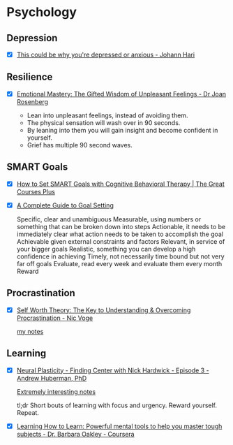 # Psychology

## Depression

  - [x] [This could be why you're depressed or anxious - Johann Hari](https://www.ted.com/talks/johann_hari_this_could_be_why_you_re_depressed_or_anxious?language=en)

## Resilience

  - [x] [Emotional Mastery: The Gifted Wisdom of Unpleasant Feelings - Dr Joan Rosenberg](https://www.youtube.com/watch?v=EKy19WzkPxE)
  
    * Lean into unpleasant feelings, instead of avoiding them.
    * The physical sensation will wash over in 90 seconds.
    * By leaning into them you will gain insight and become confident in yourself.
    * Grief has multiple 90 second waves.
    
## SMART Goals

  - [x] [How to Set SMART Goals with Cognitive Behavioral Therapy | The Great Courses Plus](https://www.youtube.com/watch?v=DzslQOcmuxM)
  - [x] [A Complete Guide to Goal Setting](https://www.youtube.com/watch?v=XpKvs-apvOs)
  
    Specific, clear and unambiguous
    Measurable, using numbers or something that can be broken down into steps 
    Actionable, it needs to be immediately clear what action needs to be taken to accomplish the goal
    Achievable given external constraints and factors
    Relevant, in service of your bigger goals
    Realistic, something you can develop a high confidence in achieving 
    Timely, not necessarily time bound but not very far off goals
    Evaluate, read every week and evaluate them every month 
    Reward 

## Procrastination

  - [x] [Self Worth Theory: The Key to Understanding & Overcoming Procrastination - Nic Voge](https://www.youtube.com/watch?v=52lZmIafep4)

      [my notes](https://github.com/awalterschulze/learning/blob/master/ProcrastinationNicVoge.md)

## Learning

 - [x] [Neural Plasticity - Finding Center with Nick Hardwick - Episode 3 - Andrew Huberman, PhD](https://podcasts.apple.com/us/podcast/episode-3-andrew-huberman-phd/id1477772341?i=1000452039176)

    [Extremely interesting notes](https://github.com/awalterschulze/learning/blob/master/NeuralPlasticityAndrewHuberman.md)

    tl;dr Short bouts of learning with focus and urgency. Reward yourself. Repeat.
    
 - [x] [Learning How to Learn: Powerful mental tools to help you master tough subjects - Dr. Barbara Oakley - Coursera](https://www.coursera.org/learn/learning-how-to-learn)